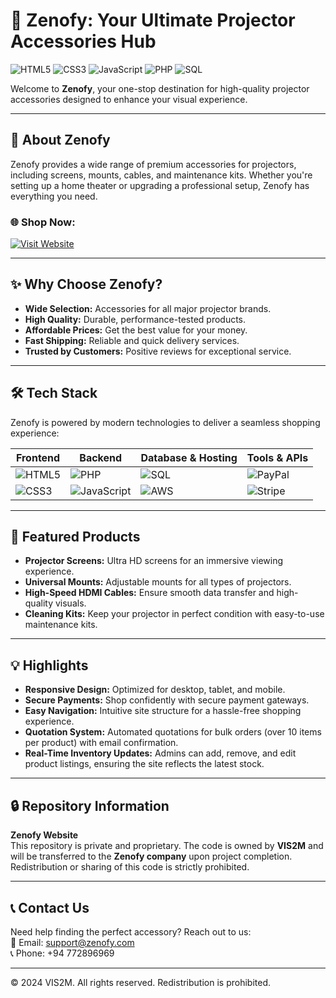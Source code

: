 # 🎥 Zenofy: Your Ultimate Projector Accessories Hub  
![HTML5](https://img.shields.io/badge/HTML5-E34F26?style=for-the-badge&logo=html5&logoColor=white) ![CSS3](https://img.shields.io/badge/CSS3-1572B6?style=for-the-badge&logo=css3&logoColor=white) ![JavaScript](https://img.shields.io/badge/JavaScript-F7DF1E?style=for-the-badge&logo=javascript&logoColor=black) ![PHP](https://img.shields.io/badge/PHP-777BB4?style=for-the-badge&logo=php&logoColor=white) ![SQL](https://img.shields.io/badge/SQL-4479A1?style=for-the-badge&logo=sqlite&logoColor=white)

Welcome to **Zenofy**, your one-stop destination for high-quality projector accessories designed to enhance your visual experience.  

---

## 🌟 About Zenofy  

Zenofy provides a wide range of premium accessories for projectors, including screens, mounts, cables, and maintenance kits. Whether you're setting up a home theater or upgrading a professional setup, Zenofy has everything you need.  

### 🌐 **Shop Now:**  
[![Visit Website](https://img.shields.io/badge/Shop%20Zenofy-28A745?style=for-the-badge&logo=github)](https://zenofy.com)  

---

## ✨ Why Choose Zenofy?  

- **Wide Selection:** Accessories for all major projector brands.  
- **High Quality:** Durable, performance-tested products.  
- **Affordable Prices:** Get the best value for your money.  
- **Fast Shipping:** Reliable and quick delivery services.
- **Trusted by Customers:** Positive reviews for exceptional service.

---

## 🛠️ Tech Stack  

Zenofy is powered by modern technologies to deliver a seamless shopping experience:  

| Frontend       | Backend         | Database & Hosting     | Tools & APIs        |  
| ---------------|-----------------|------------------------|---------------------|  
| ![HTML5](https://img.shields.io/badge/-HTML5-E34F26?style=for-the-badge&logo=html5&logoColor=white) | ![PHP](https://img.shields.io/badge/-PHP-777BB4?style=for-the-badge&logo=php&logoColor=white) | ![SQL](https://img.shields.io/badge/-SQL-4479A1?style=for-the-badge&logo=sqlite&logoColor=white) | ![PayPal](https://img.shields.io/badge/-PayPal-00457C?style=for-the-badge&logo=paypal&logoColor=white) |  
| ![CSS3](https://img.shields.io/badge/-CSS3-1572B6?style=for-the-badge&logo=css3&logoColor=white) | ![JavaScript](https://img.shields.io/badge/-JavaScript-F7DF1E?style=for-the-badge&logo=javascript&logoColor=black) | ![AWS](https://img.shields.io/badge/-AWS-232F3E?style=for-the-badge&logo=amazon-aws&logoColor=white) | ![Stripe](https://img.shields.io/badge/-Stripe-008CDD?style=for-the-badge&logo=stripe&logoColor=white) |  

---

## 🛒 Featured Products  

- **Projector Screens:** Ultra HD screens for an immersive viewing experience.  
- **Universal Mounts:** Adjustable mounts for all types of projectors.  
- **High-Speed HDMI Cables:** Ensure smooth data transfer and high-quality visuals.  
- **Cleaning Kits:** Keep your projector in perfect condition with easy-to-use maintenance kits.  

---

## 💡 Highlights  

- **Responsive Design:** Optimized for desktop, tablet, and mobile.  
- **Secure Payments:** Shop confidently with secure payment gateways.  
- **Easy Navigation:** Intuitive site structure for a hassle-free shopping experience.
- **Quotation System:** Automated quotations for bulk orders (over 10 items per product) with email confirmation.
- **Real-Time Inventory Updates:** Admins can add, remove, and edit product listings, ensuring the site reflects the latest stock.

---

## 🔒 Repository Information  

**Zenofy Website**  
This repository is private and proprietary. The code is owned by **VIS2M** and will be transferred to the **Zenofy company** upon project completion. Redistribution or sharing of this code is strictly prohibited.  

---

## 📞 Contact Us  

Need help finding the perfect accessory? Reach out to us:  
📧 Email: support@zenofy.com  
📞 Phone: +94 772896969  

---

© 2024 VIS2M. All rights reserved. Redistribution is prohibited.

